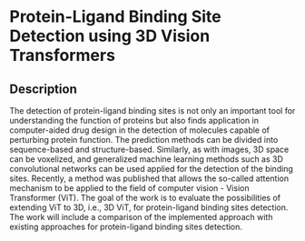 # Protein-Ligand Binding Site Detection using 3D Vision Transformers

## Description

The detection of protein-ligand binding sites is not only an important tool for understanding the function of proteins but also finds application in computer-aided drug design in the detection of molecules capable of perturbing protein function. The prediction methods can be divided into sequence-based and structure-based. Similarly, as with images, 3D space can be voxelized, and generalized machine learning methods such as 3D convolutional networks can be used applied for the detection of the binding sites. Recently, a method was published that allows the so-called attention mechanism to be applied to the field of computer vision - Vision Transformer (ViT). The goal of the work is to evaluate the possibilities of extending ViT to 3D, i.e., 3D ViT, for protein-ligand binding sites detection. The work will include a comparison of the implemented approach with existing approaches for protein-ligand binding sites detection.

